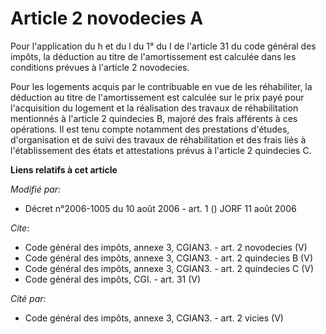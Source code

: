# Article 2 novodecies A

Pour l'application du h et du l du 1° du I de l'article 31 du code général des impôts, la déduction au titre de
l'amortissement est calculée dans les conditions prévues à l'article 2 novodecies. 

Pour les logements acquis par le contribuable en vue de les réhabiliter, la déduction au titre de l'amortissement est
calculée sur le prix payé pour l'acquisition du logement et la réalisation des travaux de réhabilitation mentionnés à
l'article 2 quindecies B, majoré des frais afférents à ces opérations. Il est tenu compte notamment des prestations d'études,
d'organisation et de suivi des travaux de réhabilitation et des frais liés à l'établissement des états et attestations prévus
à l'article 2 quindecies C.

**Liens relatifs à cet article**

_Modifié par_:

  - Décret n°2006-1005 du 10 août 2006 - art. 1 () JORF 11 août 2006

_Cite_:

  - Code général des impôts, annexe 3, CGIAN3. - art. 2 novodecies (V)
  - Code général des impôts, annexe 3, CGIAN3. - art. 2 quindecies B (V)
  - Code général des impôts, annexe 3, CGIAN3. - art. 2 quindecies C (V)
  - Code général des impôts, CGI. - art. 31 (V)

_Cité par_:

  - Code général des impôts, annexe 3, CGIAN3. - art. 2 vicies (V)
